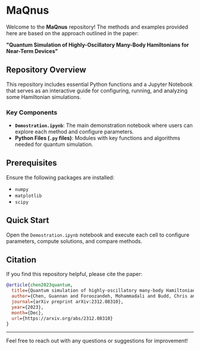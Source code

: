 # MaQnus

Welcome to the **MaQnus** repository! The methods and examples provided here are based on the approach outlined in the paper:

**"Quantum Simulation of Highly-Oscillatory Many-Body Hamiltonians for Near-Term Devices"**

## Repository Overview

This repository includes essential Python functions and a Jupyter Notebook that serves as an interactive guide for configuring, running, and analyzing some Hamiltonian simulations.

### Key Components

- **`Demostration.ipynb`**: The main demonstration notebook where users can explore each method and configure parameters.
- **Python Files (`.py` files)**: Modules with key functions and algorithms needed for quantum simulation.

## Prerequisites

Ensure the following packages are installed:
- `numpy`
- `matplotlib`
- `scipy`

## Quick Start

Open the `Demostration.ipynb` notebook and execute each cell to configure parameters, compute solutions, and compare methods.

## Citation

If you find this repository helpful, please cite the paper:

```bibtex
@article{chen2023quantum,
  title={Quantum simulation of highly-oscillatory many-body Hamiltonians for near-term devices},
  author={Chen, Guannan and Foroozandeh, Mohammadali and Budd, Chris and Singh, Pranav},
  journal={arXiv preprint arXiv:2312.08310},
  year={2023},
  month={Dec},
  url={https://arxiv.org/abs/2312.08310}
}
```

---

Feel free to reach out with any questions or suggestions for improvement!
